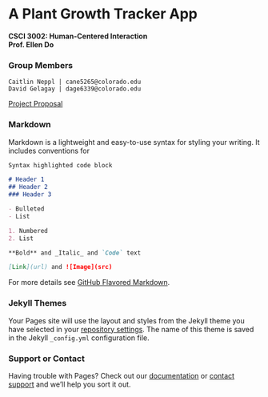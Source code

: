 # A Plant Growth Tracker App
**CSCI 3002: Human-Centered Interaction  
Prof. Ellen Do**  
  
### Group Members  
    Caitlin Neppl | cane5265@colorado.edu  
    David Gelagay | dage6339@colorado.edu

<a href="https://c-nep.github.io/plant-tracker/Group 1 - project-proposal.docx" title="Project Proposal">Project Proposal</a>
### Markdown

Markdown is a lightweight and easy-to-use syntax for styling your writing. It includes conventions for

```markdown
Syntax highlighted code block

# Header 1
## Header 2
### Header 3

- Bulleted
- List

1. Numbered
2. List

**Bold** and _Italic_ and `Code` text

[Link](url) and ![Image](src)
```

For more details see [GitHub Flavored Markdown](https://guides.github.com/features/mastering-markdown/).

### Jekyll Themes

Your Pages site will use the layout and styles from the Jekyll theme you have selected in your [repository settings](https://github.com/c-nep/plant-tracker/settings). The name of this theme is saved in the Jekyll `_config.yml` configuration file.

### Support or Contact

Having trouble with Pages? Check out our [documentation](https://help.github.com/categories/github-pages-basics/) or [contact support](https://github.com/contact) and we’ll help you sort it out.
